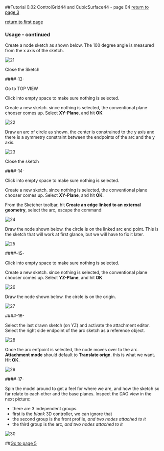 ##Tutorial 0.02 ControlGrid44 and CubicSurface44 - page 04
[return to page 3](https://github.com/edwardvmills/NURBSlib_EVM/blob/gh-pages/Tutorial%200.02%20ControlGrid44%20and%20CubicSurface44%20-%20page%2003.md)

[return to first page](https://github.com/edwardvmills/NURBSlib_EVM/blob/gh-pages/Tutorial%200.02%20ControlGrid44%20and%20CubicSurface44%20-%20page%2001.md)
### Usage - continued

Create a node sketch as shown below. The 100 degree angle is measured from the x axis of the sketch.

![21](https://github.com/edwardvmills/NURBSlib_EVM/blob/master/Tutorial%20Models/ControlGridd44%20and%20CubicSurface44/ControlGrid44%20and%20CubicSurface44%2021.png?raw=true)

Close the Sketch

####-13-

Go to TOP VIEW

Click into empty space to make sure nothing is selected.

Create a new sketch. since nothing is selected, the conventional plane chooser comes up. Select **XY-Plane**, and hit **OK**

![22](https://github.com/edwardvmills/NURBSlib_EVM/blob/master/Tutorial%20Models/ControlGridd44%20and%20CubicSurface44/ControlGrid44%20and%20CubicSurface44%2022.png?raw=true)

Draw an arc of circle as shown. the center is constrained to the y axis and there is a symmetry constraint between the endpoints of the arc and the y axis.

![23](https://github.com/edwardvmills/NURBSlib_EVM/blob/master/Tutorial%20Models/ControlGridd44%20and%20CubicSurface44/ControlGrid44%20and%20CubicSurface44%2023.png?raw=true)

Close the sketch

####-14-

Click into empty space to make sure nothing is selected.

Create a new sketch. since nothing is selected, the conventional plane chooser comes up. Select **XY-Plane**, and hit **OK**.

From the Sketcher toolbar, hit **Create an edge linked to an external geometry**, select the arc, escape the command

![24](https://github.com/edwardvmills/NURBSlib_EVM/blob/master/Tutorial%20Models/ControlGridd44%20and%20CubicSurface44/ControlGrid44%20and%20CubicSurface44%2024.png?raw=true)

Draw the node shown below. the circle is on the linked arc end point. This is the sketch that will work at first glance, but we will have to fix it later.

![25](https://github.com/edwardvmills/NURBSlib_EVM/blob/master/Tutorial%20Models/ControlGridd44%20and%20CubicSurface44/ControlGrid44%20and%20CubicSurface44%2025.png?raw=true)

####-15-

Click into empty space to make sure nothing is selected.

Create a new sketch. since nothing is selected, the conventional plane chooser comes up. Select **YZ-Plane**, and hit **OK**


![26](https://github.com/edwardvmills/NURBSlib_EVM/blob/master/Tutorial%20Models/ControlGridd44%20and%20CubicSurface44/ControlGrid44%20and%20CubicSurface44%2026.png?raw=true)


Draw the node shown below. the circle is on the origin.

![27](https://github.com/edwardvmills/NURBSlib_EVM/blob/master/Tutorial%20Models/ControlGridd44%20and%20CubicSurface44/ControlGrid44%20and%20CubicSurface44%2027.png?raw=true)

####-16-

Select the last drawn sketch (on YZ) and activate the attachment editor. Select the right side endpoint of the arc sketch as a reference object.

![28](https://github.com/edwardvmills/NURBSlib_EVM/blob/master/Tutorial%20Models/ControlGridd44%20and%20CubicSurface44/ControlGrid44%20and%20CubicSurface44%2028.png?raw=true)

Once the arc enfpoint is selected, the node moves over to the arc. **Attachment mode** should default to **Translate orign**. this is what we want. Hit **OK**.

![29](https://github.com/edwardvmills/NURBSlib_EVM/blob/master/Tutorial%20Models/ControlGridd44%20and%20CubicSurface44/ControlGrid44%20and%20CubicSurface44%2029.png?raw=true)

####-17-

Spin the model around to get a feel for where we are, and how the sketch so far relate to each other and the base planes. Inspect the DAG view in the next picture:
* there are 3 independent groups
* first is the _blank_ 3D controller, we can ignore that
* the second group is the front profile, _and two nodes attached to it_
* the third group is the arc,  _and two nodes attached to it_

![30](https://github.com/edwardvmills/NURBSlib_EVM/blob/master/Tutorial%20Models/ControlGridd44%20and%20CubicSurface44/ControlGrid44%20and%20CubicSurface44%2030.png?raw=true)

##[Go to page 5](https://github.com/edwardvmills/NURBSlib_EVM/blob/gh-pages/Tutorial%200.02%20ControlGrid44%20and%20CubicSurface44%20-%20page%2005.md)
